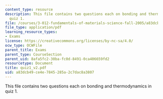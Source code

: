 ```yaml
---
content_type: resource
description: This file contains two questions each on bonding and thermodynamics in
  quiz 1.
file: /courses/3-012-fundamentals-of-materials-science-fall-2005/a83dcb49ce4e7845285a2c7dac8a3807_quiz1_v2.pdf
file_type: application/pdf
learning_resource_types:
- Exams
license: https://creativecommons.org/licenses/by-nc-sa/4.0/
ocw_type: OCWFile
parent_title: Exams
parent_type: CourseSection
parent_uid: 8afa5fc2-30ba-fc0d-8491-0ca406659fd2
resourcetype: Document
title: quiz1_v2.pdf
uid: a83dcb49-ce4e-7845-285a-2c7dac8a3807
---
```

This file contains two questions each on bonding and thermodynamics in quiz 1.